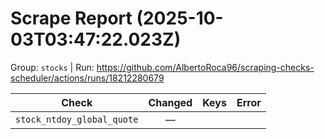 # Scrape Report (2025-10-03T03:47:22.023Z)

Group: `stocks`  |  Run: https://github.com/AlbertoRoca96/scraping-checks-scheduler/actions/runs/18212280679

| Check | Changed | Keys | Error |
|---|:---:|:--|:--|
| `stock_ntdoy_global_quote` | — |  |  |
